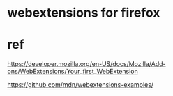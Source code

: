 # webextensions for firefox

# ref 

https://developer.mozilla.org/en-US/docs/Mozilla/Add-ons/WebExtensions/Your_first_WebExtension

https://github.com/mdn/webextensions-examples/
